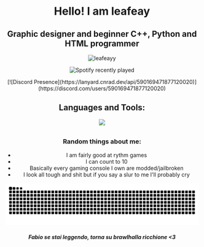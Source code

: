<h1 align="center">Hello! I am leafeay</h1>
<h2 align="center">Graphic designer and beginner C++, Python and HTML programmer</h2>



<p align="center"> <img src="https://komarev.com/ghpvc/?username=leafeayy&label=Profile%20views&color=0e75b6&style=flat" alt="leafeayy" /> </p>



<div id="header" align="center">


![Spotify recently played](https://spotify-recently-played-readme.vercel.app/api?user=31pzjucawtkyqyhcj543siashuku)

<div id="header" align="center">
[![Discord Presence](https://lanyard.cnrad.dev/api/590169471877120020)](https://discord.com/users/590169471877120020)


<h2 align="center">Languages and Tools:</h2>
<p align="center">
  <a href="https://skillicons.dev">
    <img src="https://skillicons.dev/icons?i=cpp,python,html,javascript,nodejs,discord,github,ae,figma,ai,ps,linux,windows,apple" />
  </a>
</p>

<h2 align="center"> 
<h3>Random things about me:</h3>
<ul>
        <li>I am fairly good at rythm games</li>
        <li>I can count to 10</li>
        <li>Basically every gaming console I own are modded/jailbroken</li>
        <li>I look all tough and shit but if you say a slur to me I'll probably cry</li>

</ul>

<img src="https://raw.githubusercontent.com/itzznicholas/itzznicholas/output/snake.svg" alt="Snake:)" />
  
</i>
</h2>
<h5>Fabio se stai leggendo, torna su brawlhalla ricchione <3</h5>
